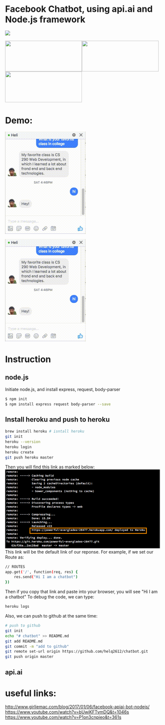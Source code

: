 # Facebook Chatbot, using api.ai and Node.js framework

![](https://nodejs.org/static/images/logos/nodejs-new-pantone-black.png=100x2000)



<p></p>
<img src="https://nodejs.org/static/images/logos/nodejs-new-pantone-black.png" width="250" height="100" align="left">
<img src="https://blog.phusion.nl/content/images/2016/07/Heroku.png" width="250" height="100" align="left">
<img src="https://res.cloudinary.com/crunchbase-production/image/upload/v1422021886/kixmf5uejurno2j4resu.png" width="250" height="100">
<p></p>

#
# Demo:
<a href ="https://github.com/helq2612/chatbot/blob/master/images/demo.gif"/> </a>
<img src="https://github.com/helq2612/chatbot/blob/master/images/demo.gif" >


<img src="/images/demo.gif" >

#
# Instruction
## node.js
Initiate node.js, and install express, request, body-parser
```sh
$ npm init
$ npm install express request body-parser --save
```
## Install heroku and push to heroku
```sh
brew install heroku # isntall heroku
git init
heroku --version
heroku login
heroku create
git push heroku master
```
Then you will find this link as marked below:
![My large image](images/heroku.png)
This link will be the default link of our reponse. For example, if we set our Route as:
```sh
// ROUTES
app.get('/', function(req, res) {
	res.send("Hi I am a chatbot")
})
```
Then if you copy that link and paste into your browser, you will see "Hi I am a chatbot"
To debug the code, we can type:
```sh
heroku logs
```
Also, we can push to github at the same time:
```sh
# push to github
git init
echo "# chatbot" >> README.md
git add README.md
git commit -m "add to github"
git remote set-url origin https://github.com/helq2612/chatbot.git
git push origin master
```

## api.ai

# useful links:
http://www.girliemac.com/blog/2017/01/06/facebook-apiai-bot-nodejs/
https://www.youtube.com/watch?v=bUwiKFTvmDQ&t=1046s
https://www.youtube.com/watch?v=P1on3cnpieo&t=361s
